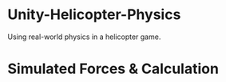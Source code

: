 # Unity-Helicopter-Physics

Using real-world physics in a helicopter game.


# Simulated Forces & Calculation

